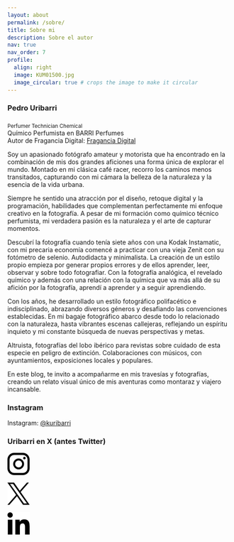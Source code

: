 ```yaml
---
layout: about
permalink: /sobre/
title: Sobre mi
description: Sobre el autor
nav: true
nav_order: 7
profile:
  align: right
  image: KUM01500.jpg
  image_circular: true # crops the image to make it circular
---
```


### Pedro Uribarri
<sub>Perfumer Technician Chemical</sub>\
Químico Perfumista en BARRI Perfumes\
Autor de Fragancia Digital: [Fragancia Digital](https://www.fraganciadigital.com/)

Soy un apasionado fotógrafo amateur y motorista que ha encontrado en la combinación de mis dos grandes aficiones una forma única de explorar el mundo. Montado en mi clásica café racer, recorro los caminos menos transitados, capturando con mi cámara la belleza de la naturaleza y la esencia de la vida urbana. 

Siempre he sentido una atracción por el diseño, retoque digital y la programación, habilidades que complementan perfectamente mi enfoque creativo en la fotografía. A pesar de mi formación como químico técnico perfumista, mi verdadera pasión es la naturaleza y el arte de capturar momentos.

Descubrí la fotografía cuando tenía siete años con una Kodak Instamatic, con mi precaria economía comencé a practicar con una vieja Zenit con su fotómetro de selenio. Autodidacta y minimalista. La creación de un estilo propio empieza por generar propios errores y de ellos aprender, leer, observar y sobre todo fotografiar. Con la fotografía analógica, el revelado químico y además con una relación con la química que va más allá de su afición por la fotografía, aprendí a aprender y a seguir aprendiendo.

Con los años, he desarrollado un estilo fotográfico polifacético e indisciplinado, abrazando diversos géneros y desafiando las convenciones establecidas. En mi bagaje fotográfico abarco desde todo lo relacionado con la naturaleza, hasta vibrantes escenas callejeras, reflejando un espíritu inquieto y mi constante búsqueda de nuevas perspectivas y metas.  

Altruista, fotografías del lobo ibérico para revistas sobre cuidado de esta especie en peligro de extinción. Colaboraciones con músicos, con ayuntamientos, exposiciones locales y populares.

En este blog, te invito a acompañarme en mis travesías y fotografías, creando un relato visual único de mis aventuras como montaraz y viajero incansable.

### Instagram
Instagram: [@kuribarri](https://instagram.com/kuribarri)

### Uribarri en X (antes Twitter)

[![Instagram](/assets/img/0000/pum-insta.png "Instagram")](https://www.instagram.com/kuribarri/)

[![X Twitter](/assets/img/0000/pum-eqix.png "X")](https://x.com/uribarri_p)

[![Linkedin](/assets/img/0000/pum-link.png "Instagram")](https://www.ejemplo.com)
